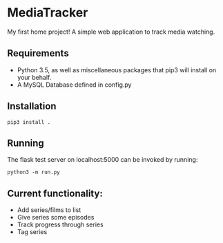 # MediaTracker
My first home project! A simple web application to track media watching.

## Requirements
* Python 3.5, as well as miscellaneous packages that 
pip3 will install on your behalf.
* A MySQL Database defined in config.py

## Installation

```commandline
pip3 install .
```

## Running
The flask test server on localhost:5000 can be invoked by running:
```commandline
python3 -m run.py
```

## Current functionality:

- Add series/films to list
- Give series some episodes
- Track progress through series
- Tag series
